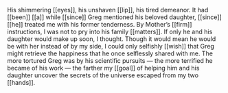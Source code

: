 His shimmering [[eyes]], his unshaven [[lip]], his tired demeanor. It had [[been]] [[a]] while [[since]] Greg mentioned his beloved daughter, [[since]] [[he]] treated me with his former tenderness. By Mother’s [[firm]] instructions, I was not to pry into his family [[matters]]. If only he and his daughter would make up soon, I thought. Though it would mean he would be with her instead of by my side, I could only selfishly [[wish]] that Greg might retrieve the happiness that he once selflessly shared with me. The more tortured Greg was by his scientific pursuits — the more terrified he became of his work — the farther my [[goal]] of helping him and his daughter uncover the secrets of the universe escaped from my two [[hands]].